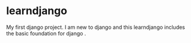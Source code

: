 # learndjango
My first django project. I am new to django and this learndjango includes the basic foundation for django .
